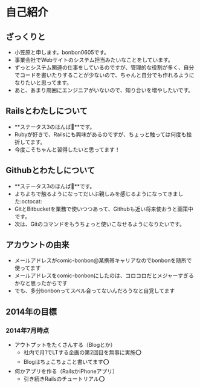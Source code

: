 # 自己紹介

## ざっくりと
- 小笠原と申します。bonbon0605です。
- 事業会社でWebサイトのシステム担当みたいなことをしています。
- ずっとシステム関連の仕事をしているのですが、管理的な役割が多く、自分でコードを書いたりすることが少ないので、ちゃんと自分でも作れるようになりたいと思ってます。
- あと、あまり周囲にエンジニアがいないので、知り合いを増やしたいです。

## Railsとわたしについて
- **ステータス3のほんば:herb:**です。
- Rubyが好きで、Railsにも興味があるのですが、ちょっと触っては何度も挫折してます。
- 今度こそちゃんと習得したいと思ってます！

## Githubとわたしについて
- **ステータス3のほんば:herb:**です。 
- よちよちで触るようになってだいぶ親しみを感じるようになってきました:octocat:
- GitとBitbucketを業務で使いつつあって、Githubも近い将来使おうと画策中です。
- 次は、Gitのコマンドをもうちょっと使いこなせるようになりたいです。

## アカウントの由来
- メールアドレスがcomic-bonbon@某携帯キャリアなのでbonbonを随所で使ってます
- メールアドレスをcomic-bonbonにしたのは、コロコロだとメジャーすぎるかなと思ったからです
- でも、多分bonbonってスペル合ってないんだろうなと自覚してます

## 2014年の目標
### 2014年7月時点
* アウトプットをたくさんする（Blogとか）
  + 社内で月1でLTする企画の第2回目を無事に実施:o:
  + Blogはちょこちょこと書いてます:o:
* 何かアプリを作る（RailsかiPhoneアプリ）
  + 引き続きRailsのチュートリアル:o: